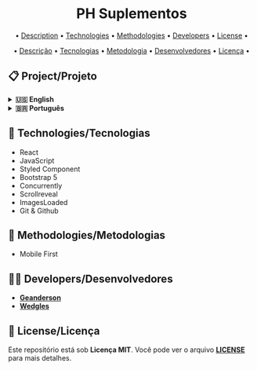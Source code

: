 <h1 align="center">PH Suplementos </h1>

<div align="center">
  <p style="margin-bottom: 0">•
    <a href="#description">Description</a> •
    <a href="#technologies">Technologies</a> •
    <a href="#methodologies">Methodologies</a> •
    <a href="#developers">Developers</a> •
    <a href="#license">License</a> •
  </p>
  <p>•
    <a href="#description">Descrição</a> •
    <a href="#technologies">Tecnologias</a> •
    <a href="#methodologies">Metodologia</a> •
    <a href="#developers">Desenvolvedores</a> •
    <a href="#license">Licença</a> •
  </p>
</div>

<div id="description">

## 📋 Project/Projeto

<details>
  <summary markdown="span"><strong>&#x1F1FA;&#x1F1F8; English</strong></summary><br />
  <div id="description" align="justify">
    <p><strong>Ph Supplements, the exclusive online platform for entrepreneurs in the nutritional supplement industry, is designed to meet the specific demands of those who market products consumed by fitness enthusiasts.</strong><br>
      <a href="https://ph-suplementos.vercel.app/" target="_blank"><strong>Click here</strong></a> to check out the final version of the project on your browser</p>
  </div>
</details>

<details>
  <summary markdown="span"><strong>&#x1f1e7;&#x1f1f7; Português</strong></summary><br />
  <div id="description" align="justify">
    <p><strong>Ph Suplementos, a plataforma online exclusiva para empreendedores no ramo de suplementação alimentar, é projetada para atender às demandas específicas daqueles que comercializam produtos consumidos por entusiastas de academia. </strong><br>
      <a href="https://ph-suplementos.vercel.app/" target="_blank"><strong>Clique aqui</strong></a> para conferir a versão final do projeto no seu navegador</p>

  </div>
</details>

</div>

<div id="technologies">

## 🧪 Technologies/Tecnologias

  <ul>
    <li>React</li>
    <li>JavaScript</li>
    <li>Styled Component</li>
    <li>Bootstrap 5</li>
    <li>Concurrently</li>
    <li>Scrollreveal</li>
    <li>ImagesLoaded</li>
    <li>Git & Github</li>
  </ul>
</div>

<div id="methodologies">

## 📝 Methodologies/Metodologias

  <ul>
    <li>Mobile First</li>
  </ul>
<div>

<div id="developers">

## 👨‍💻 Developers/Desenvolvedores

  <ul>
    <li><a href="https://github.com/geanderson-062" rel="nofollow"><strong>Geanderson</strong></a> </li>
    <li><a href="https://github.com/Wedgles97" rel="nofollow"><strong>Wedgles</strong></a> </li>
  </ul>
</div>

## 📜 License/Licença

<div id="license">
  <p>Este repositório está sob <strong>Licença MIT</strong>. Você pode ver o arquivo <a href="https://github.com/geanderson-062/Ph-suplementos/blob/master/LICENSE" rel="nofollow"><strong>LICENSE</strong></a> para mais detalhes.</p>
</div>
